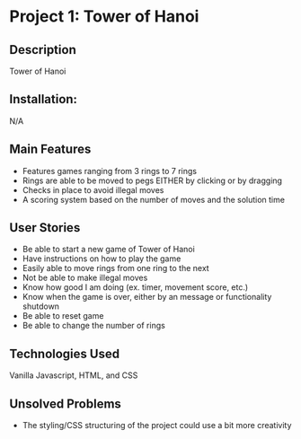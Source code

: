 # Project 1: Tower of Hanoi

## Description
Tower of Hanoi 

## Installation: 
N/A

## Main Features
- Features games ranging from 3 rings to 7 rings
- Rings are able to be moved to pegs EITHER by clicking or by dragging 
- Checks in place to avoid illegal moves
- A scoring system based on the number of moves and the solution time

## User Stories
- Be able to start a new game of Tower of Hanoi
- Have instructions on how to play the game
- Easily able to move rings from one ring to the next
- Not be able to make illegal moves
- Know how good I am doing (ex. timer, movement score, etc.)
- Know when the game is over, either by an message or functionality shutdown
- Be able to reset game
- Be able to change the number of rings

## Technologies Used
Vanilla Javascript, HTML, and CSS

## Unsolved Problems
- The styling/CSS structuring of the project could use a bit more creativity


